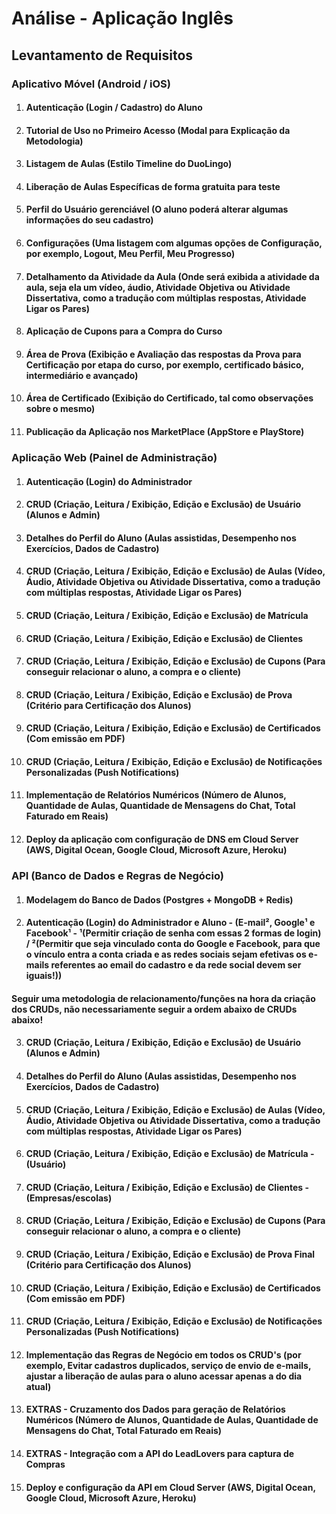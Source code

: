 # Análise - Aplicação Inglês



## Levantamento de Requisitos

### Aplicativo Móvel (Android / iOS)

1. #### Autenticação (Login / Cadastro) do Aluno

2. #### Tutorial de Uso no Primeiro Acesso (Modal para Explicação da Metodologia)

3. #### Listagem de Aulas (Estilo Timeline do DuoLingo)

4. #### Liberação de Aulas Específicas de forma gratuita para teste

5. #### Perfil do Usuário gerenciável (O aluno poderá alterar algumas informações do seu cadastro)

6. #### Configurações (Uma listagem com algumas opções de Configuração, por exemplo, Logout, Meu Perfil, Meu Progresso)

7. #### Detalhamento da Atividade da Aula (Onde será exibida a atividade da aula, seja ela um vídeo, áudio, Atividade Objetiva ou Atividade Dissertativa, como a tradução com múltiplas respostas, Atividade Ligar os Pares)

8. #### Aplicação de Cupons para a Compra do Curso

9. #### Área de Prova (Exibição e Avaliação das respostas da Prova para Certificação por etapa do curso, por exemplo, certificado básico, intermediário e avançado)

10. #### Área de Certificado (Exibição do Certificado, tal como observações sobre o mesmo)

11. #### Publicação da Aplicação nos MarketPlace (AppStore e PlayStore)



### Aplicação Web (Painel de Administração)

1. #### Autenticação (Login) do Administrador

2. #### CRUD (Criação, Leitura / Exibição, Edição e Exclusão) de Usuário (Alunos e Admin)

3. #### Detalhes do Perfil do Aluno (Aulas assistidas, Desempenho nos Exercícios, Dados de Cadastro)

4. #### CRUD (Criação, Leitura / Exibição, Edição e Exclusão) de Aulas (Vídeo, Áudio, Atividade Objetiva ou Atividade Dissertativa, como a tradução com múltiplas respostas, Atividade Ligar os Pares)

5. #### CRUD (Criação, Leitura / Exibição, Edição e Exclusão) de Matrícula

6. #### CRUD (Criação, Leitura / Exibição, Edição e Exclusão) de Clientes

7. #### CRUD (Criação, Leitura / Exibição, Edição e Exclusão) de Cupons (Para conseguir relacionar o aluno, a compra e o cliente)

8. #### CRUD (Criação, Leitura / Exibição, Edição e Exclusão) de Prova (Critério para Certificação dos Alunos)

9. #### CRUD (Criação, Leitura / Exibição, Edição e Exclusão) de Certificados (Com emissão em PDF)

10. #### CRUD (Criação, Leitura / Exibição, Edição e Exclusão) de Notificações Personalizadas (Push Notifications)

11. #### Implementação de Relatórios Numéricos (Número de Alunos, Quantidade de Aulas, Quantidade de Mensagens do Chat, Total Faturado em Reais)

12. #### Deploy da aplicação com configuração de DNS em Cloud Server (AWS, Digital Ocean, Google Cloud, Microsoft Azure, Heroku)



### API (Banco de Dados e Regras de Negócio)

1. #### Modelagem do Banco de Dados (Postgres + MongoDB + Redis)

2. #### Autenticação (Login) do Administrador e Aluno - (E-mail², Google¹ e Facebook¹  - ¹(Permitir criação de senha com essas 2 formas de login) / ²(Permitir que seja vinculado conta do Google e Facebook, para que o vínculo entra a conta criada e as redes sociais sejam efetivas os e-mails referentes ao email do cadastro e da rede social devem ser iguais!))

#### Seguir uma metodologia de relacionamento/funções na hora da criação  dos CRUDs, não necessariamente seguir a ordem abaixo de CRUDs abaixo!

3. #### CRUD (Criação, Leitura / Exibição, Edição e Exclusão) de Usuário (Alunos e Admin)

4. #### Detalhes do Perfil do Aluno (Aulas assistidas, Desempenho nos Exercícios, Dados de Cadastro)

5. #### CRUD (Criação, Leitura / Exibição, Edição e Exclusão) de Aulas (Vídeo, Áudio, Atividade Objetiva ou Atividade Dissertativa, como a tradução com múltiplas respostas, Atividade Ligar os Pares)

6. #### CRUD (Criação, Leitura / Exibição, Edição e Exclusão) de Matrícula - (Usuário)

7. #### CRUD (Criação, Leitura / Exibição, Edição e Exclusão) de Clientes - (Empresas/escolas)

8. #### CRUD (Criação, Leitura / Exibição, Edição e Exclusão) de Cupons (Para conseguir relacionar o aluno, a compra e o cliente)

9. #### CRUD (Criação, Leitura / Exibição, Edição e Exclusão) de Prova Final (Critério para Certificação dos Alunos)

10. #### CRUD (Criação, Leitura / Exibição, Edição e Exclusão) de Certificados (Com emissão em PDF)

11. #### CRUD (Criação, Leitura / Exibição, Edição e Exclusão) de Notificações Personalizadas (Push Notifications)

12. #### Implementação das Regras de Negócio em todos os CRUD's (por exemplo, Evitar cadastros duplicados, serviço de envio de e-mails, ajustar a liberação de aulas para o aluno acessar apenas a do dia atual)

13. #### EXTRAS - Cruzamento dos Dados para geração de Relatórios Numéricos (Número de Alunos, Quantidade de Aulas, Quantidade de Mensagens do Chat, Total Faturado em Reais)

14. #### EXTRAS - Integração com a API do LeadLovers para captura de Compras

15. #### Deploy e configuração da API em Cloud Server (AWS, Digital Ocean, Google Cloud, Microsoft Azure, Heroku)
